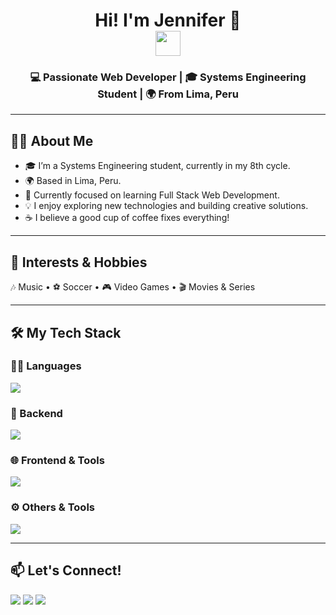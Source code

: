 <h1 align="center">
  Hi! I'm <b>Jennifer</b> 👋
  <br/>
  <img src="https://media.giphy.com/media/hvRJCLFzcasrR4ia7z/giphy.gif" width="40"/>
</h1>

<h3 align="center">💻 Passionate Web Developer | 🎓 Systems Engineering Student | 🌍 From Lima, Peru</h3>

---

## 👩‍💻 About Me
- 🎓 I’m a Systems Engineering student, currently in my 8th cycle.
- 🌍 Based in Lima, Peru.
- 🔭 Currently focused on learning Full Stack Web Development.
- 💡 I enjoy exploring new technologies and building creative solutions.
- ☕ I believe a good cup of coffee fixes everything!

---

## 🎯 Interests & Hobbies
🎶 Music • ⚽ Soccer • 🎮 Video Games • 🎬 Movies & Series

---

## 🛠️ My Tech Stack

### 👩‍💻 Languages
<p>
  <img src="https://skillicons.dev/icons?i=js,ts,py" />
</p>

### 🧱 Backend
<p>
  <img src="https://skillicons.dev/icons?i=nodejs,nestjs,mysql,mongodb,postgres" />
</p>

### 🌐 Frontend & Tools
<p>
  <img src="https://skillicons.dev/icons?i=react,tailwind,html,css" />
</p>

### ⚙️ Others & Tools
<p>
  <img src="https://skillicons.dev/icons?i=git,github,npm,gulp" />
</p>

---

## 📫 Let's Connect!
<p>
  <a href="https://github.com/J3nn10Cs"><img src="https://img.shields.io/badge/GitHub-%2312100E.svg?style=for-the-badge&logo=github&logoColor=white"/></a>
  <a href="mailto:youremail@example.com"><img src="https://img.shields.io/badge/Email-%23D14836.svg?style=for-the-badge&logo=gmail&logoColor=white"/></a>
  <a href="https://www.linkedin.com/in/yourprofile/"><img src="https://img.shields.io/badge/LinkedIn-%230077B5.svg?style=for-the-badge&logo=linkedin&logoColor=white"/></a>
</p>
